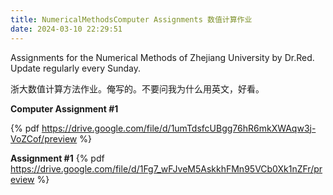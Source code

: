 ```yaml
---
title: NumericalMethodsComputer Assignments 数值计算作业
date: 2024-03-10 22:29:51
---
```


Assignments for the Numerical Methods of Zhejiang University by Dr.Red. Update regularly every Sunday.

浙大数值计算方法作业。俺写的。不要问我为什么用英文，好看。

**Computer Assignment #1**

{% pdf https://drive.google.com/file/d/1umTdsfcUBgg76hR6mkXWAqw3j-VoZCof/preview %}

**Assignment #1**
{% pdf https://drive.google.com/file/d/1Fg7_wFJveM5AskkhFMn95VCb0Xk1nZFr/preview %}